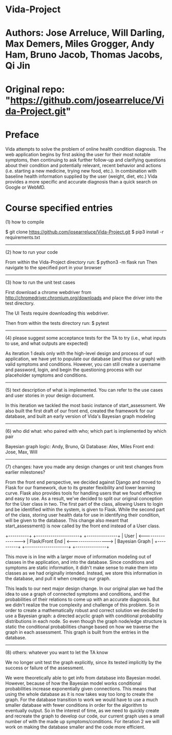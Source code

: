# Vida-Project
# Authors: Jose Arreluce, Will Darling, Max Demers, Miles Grogger, Andy Ham, Bruno Jacob, Thomas Jacobs, Qi Jin
# Original repo: "https://github.com/josearreluce/Vida-Project.git"

# Preface
Vida attempts to solve the problem of online health condition diagnosis. The web
application begins by first asking the user for their most notable symptoms, then
continuing to ask further follow-up and clarifying questions about their condition
and potentially relevant, recent behavior and actions (i.e. starting a new medicine,
trying new food, etc.). In combination with baseline health information supplied by
the user (weight, diet, etc.) Vida provides a more specific and accurate diagnosis
than a quick search on Google or WebMD.

# Course specified entries

(1) how to compile

$ git clone https://github.com/josearreluce/Vida-Project.git
$ pip3 install -r requirements.txt

---------------------------------------------------------------------------------------------------

(2) how to run your code

From within the Vida-Project directory run:
$ python3 -m flask run
Then navigate to the specified port in your browser

---------------------------------------------------------------------------------------------------

(3) how to run the unit test cases

First download a chrome webdriver from http://chromedriver.chromium.org/downloads
and place the driver into the test directory.

The UI Tests require downloading this webdriver.

Then from within the tests directory run:
$ pytest

---------------------------------------------------------------------------------------------------

(4) please suggest some acceptance tests for the TA to try (i.e., what inputs to use,
    and what outputs are expected)

As iteration 1 deals only with the high-level design and process of our application,
we have yet to populate our database (and thus our graph) with valid symptoms and conditions.
However, you can still create a username and password, login, and begin the questioning
process with our placeholder symptoms and conditions.

---------------------------------------------------------------------------------------------------

(5) text description of what is implemented. You can refer to the use cases and user stories
    in your design document.

In this iteration we tackled the most basic instance of start_assessment. We also built the
first draft of our front end, created the framework for our database, and built an early version
of Vida's Bayesian graph modeling

---------------------------------------------------------------------------------------------------

(6) who did what: who paired with who; which part is implemented by which pair

Bayesian graph logic: Andy, Bruno, Qi
Database: Alex, Miles
Front end: Jose, Max, Will

---------------------------------------------------------------------------------------------------

(7) changes: have you made any design changes or unit test changes from earlier milestones?

From the front end perspective, we decided against Django and moved to Flask for our framework,
due to its greater flexibility and lower learning curve. Flask also provides tools for handling
users that we found effective and easy to use. As a result, we've decided to split our original
conception for the User class in two. The first part of the class, allowing Users to login and
be identified within the system, is given to Flask. While the second part of the class, storing
user health data for use in identifying their condition, will be given to the database. This
change also meant that start_assessment() is now called by the front end instead of a User class.

+----------+                     +---------------------+                     +---------------+
|   User   | <-----------------> |   Flask/Front End   | <-----------------> | Bayesian Graph |
+----------+                     +---------------------+                     +---------------+

This move is in line with a larger move of information modeling out of classes in the application,
and into the database. Since conditions and symptoms are static information, it didn't make sense
to make them into classes as we had originally intended. Instead, we store this information in
the database, and pull it when creating our graph.

This leads to our next major design change. In our original plan we had the idea to use a graph of connected symptoms and conditions, and the probabilities of their relations to come up with an accurate diagnosis. But we didn't realize the true complexity and challenge of this problem. So in order to create a mathematically robust and correct solution we decided to use a Bayesian graph: a directed acyclic graph with conditional probability distributions in each node. So even though the graph node/edge structure is static the conditional probabilities change based on how we traverse the graph in each assessment. This graph is built from the entries in the database.

---------------------------------------------------------------------------------------------------

(8) others: whatever you want to let the TA know

We no longer unit test the graph explicitly, since its tested implicitly  by the success or failure
of the assessment.

We were theoretically able to get info from database into Bayesian model. However, because of how the
Bayesian model works conditional probabilities increase exponentially given connections. This means
that using the whole database as it is now takes way too long to create the graph. For the database
transition to work we would have to use a much smaller database with fewer conditions in order for
the algorithm to eventually output. So in the interest of time, as we need to quickly create and
recreate the graph to develop our code, our current graph uses a small number of with the made up
symptoms/conditions. For iteration 2 we will work on making the database smaller and the code
more efficient.
